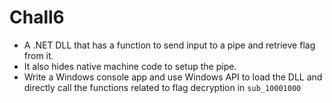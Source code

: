 # Chall6
- A .NET DLL that has a function to send input to a pipe and retrieve flag from it.
- It also hides native machine code to setup the pipe.
- Write a Windows console app and use Windows API to load the DLL and directly call the functions related to flag decryption in `sub_10001000`
